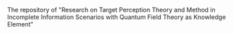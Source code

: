 
The repository of "Research on Target Perception Theory and Method in Incomplete Information Scenarios with Quantum Field Theory as Knowledge Element"


